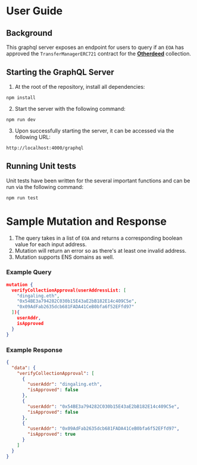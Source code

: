 # User Guide

## Background
This graphql server exposes an endpoint for users to query if an `EOA` has approved the `TransferManagerERC721` contract for the [**Otherdeed**](https://looksrare.org/collections/0x34d85c9CDeB23FA97cb08333b511ac86E1C4E258?queryID=aded01fce8f6c29a1b3281b3dc8bc291&queryIndex=prod_tokens) collection.



## Starting the GraphQL Server
1. At the root of the repository, install all dependencies:
```
npm install
```
2. Start the server with the following command:
```
npm run dev
```
3. Upon successfully starting the server, it can be accessed via the following URL:
```
http://localhost:4000/graphql
```

## Running Unit tests
Unit tests have been written for the several important functions and can be run via the following command:
```
npm run test
```

# Sample Mutation and Response

1. The query takes in a list of `EOA` and returns a corresponding boolean value for each input address.
2. Mutation will return an error so as there's at least one invalid address.
3. Mutation supports ENS domains as well.

### Example Query
```json
mutation {
  verifyCollectionApproval(userAddressList: [
    "dingaling.eth",
    "0x54BE3a794282C030b15E43aE2bB182E14c409C5e",
    "0x09AdFab2635dcb681FADA41CeB0bfa6f52EFfd97"
  ]){
    userAddr,
    isApproved
  }
}
```
### Example Response
```json
{
  "data": {
    "verifyCollectionApproval": [
      {
        "userAddr": "dingaling.eth",
        "isApproved": false
      },
      {
        "userAddr": "0x54BE3a794282C030b15E43aE2bB182E14c409C5e",
        "isApproved": false
      },
      {
        "userAddr": "0x09AdFab2635dcb681FADA41CeB0bfa6f52EFfd97",
        "isApproved": true
      }
    ]
  }
}
```
